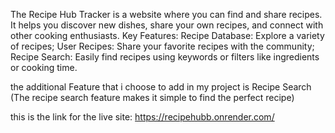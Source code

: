 The Recipe Hub Tracker is a website where you can find and share recipes. It helps you discover new dishes, share your own recipes, and connect with other cooking enthusiasts.
Key Features: Recipe Database: Explore a variety of recipes; User Recipes: Share your favorite recipes with the community; Recipe Search: Easily find recipes using keywords or filters like ingredients or cooking time.

the additional Feature that i choose to add in my project is Recipe Search (The recipe search feature makes it simple to find the perfect recipe)

this is the link for the live site: https://recipehubb.onrender.com/

 
